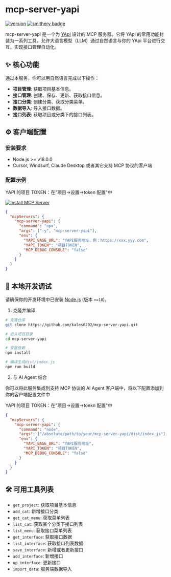 # mcp-server-yapi

[![version](https://img.shields.io/badge/version-0.1.2-blue.svg)](https://github.com/kales0202/mcp-server-yapi.git)
[![smithery badge](https://smithery.ai/badge/mcp-server-yapi)](https://smithery.ai/server/@kales0202/mcp-server-yapi)

mcp-server-yapi 是一个为 [YApi](https://github.com/YMFE/yapi) 设计的 MCP 服务器。它将 YApi 的常用功能封装为一系列工具，允许大语言模型（LLM）通过自然语言与你的 YApi 平台进行交互，实现接口管理自动化。

## ✨ 核心功能

通过本服务，你可以用自然语言完成以下操作：

- **项目管理**: 获取项目基本信息。
- **接口管理**: 创建、保存、更新、获取接口信息。
- **接口分类**: 创建分类、获取分类菜单。
- **数据导入**: 导入接口数据。
- **接口列表**: 获取项目或分类下的接口列表。

## ⚙️ 客户端配置
### 安装要求

- Node.js >= v18.0.0
- Cursor, Windsurf, Claude Desktop 或者其它支持 MCP 协议的客户端

### 配置示例

YAPI 的项目 TOKEN：在"项目->设置->token 配置"中

[![Install MCP Server](https://cursor.com/deeplink/mcp-install-dark.svg)](https://cursor.com/install-mcp?name=mcp-server-yapi&config=eyJjb21tYW5kIjoibnB4IiwiYXJncyI6WyIteSIsIm1jcC1zZXJ2ZXIteWFwaSJdLCJlbnYiOnsiWUFQSV9CQVNFX1VSTCI6IllBUEnmnI3liqHlnLDlnYAiLCJZQVBJX1RPS0VOIjoi6aG555uuVE9LRU4iLCJNQ1BfREVCVUdfQ09OU09MRSI6ImZhbHNlIn19)

```json
{
  "mcpServers": {
    "mcp-server-yapi": {
      "command": "npx",
      "args": ["-y", "mcp-server-yapi"],
      "env": {
        "YAPI_BASE_URL": "YAPI服务地址，例：https://xxx.yyy.com",
        "YAPI_TOKEN": "项目TOKEN",
        "MCP_DEBUG_CONSOLE": "false"
      }
    }
  }
}
```

## 🔧 本地开发调试

请确保你的开发环境中已安装 [Node.js](https://nodejs.org/) (版本 `>=18`)。

1. 克隆并编译

```bash
# 克隆仓库
git clone https://github.com/kales0202/mcp-server-yapi.git

# 进入项目目录
cd mcp-server-yapi

# 安装依赖
npm install

# 编译生成dist/index.js
npm run build
```

2. 与 AI Agent 结合

你可以将此服务集成到支持 MCP 协议的 AI Agent 客户端中，将以下配置添加到你的客户端配置文件中

YAPI 的项目 TOKEN：在"项目->设置->toekn 配置"中

```json
{
  "mcpServers": {
    "mcp-server-yapi": {
      "command": "node",
      "args": ["/absolute/path/to/your/mcp-server-yapi/dist/index.js"],
      "env": {
        "YAPI_BASE_URL": "YAPI服务地址",
        "YAPI_TOKEN": "项目TOKEN",
        "MCP_DEBUG_CONSOLE": "false"
      }
    }
  }
}
```

## 🛠️ 可用工具列表

- `get_project`: 获取项目基本信息
- `add_cat`: 新增接口分类
- `get_cat_menu`: 获取菜单列表
- `list_cat`: 获取某个分类下接口列表
- `list_menu`: 获取接口菜单列表
- `get_interface`: 获取接口数据
- `list_interface`: 获取接口列表数据
- `save_interface`: 新增或者更新接口
- `add_interface`: 新增接口
- `up_interface`: 更新接口
- `import_data`: 服务端数据导入
